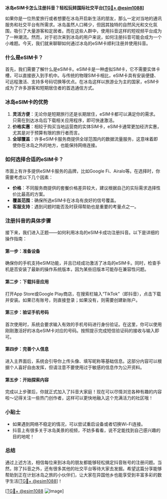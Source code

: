 **冰岛eSIM卡怎么注册抖音？轻松玩转国际社交平台[[TG💪+ @esim1088](https://t.me/s/esim1088)]**

如果你是一位热爱旅行或者想要在冰岛开启新生活的朋友，那么一定对当地的通讯服务和社交平台有所需求。冰岛虽然人口稀少，但因其独特的自然风光和文化氛围，吸引了大量游客和定居者。而在这些人群中，使用抖音这样的短视频平台成为了一种潮流。然而，对于初次来到冰岛的用户来说，如何注册抖音可能会成为一个小难题。今天，我们就来聊聊如何通过冰岛的eSIM卡顺利注册并使用抖音。

### 什么是eSIM卡？

首先，我们需要了解什么是eSIM卡。eSIM卡是一种虚拟SIM卡，它不需要实体卡槽，可以直接嵌入到手机中。与传统的物理SIM卡相比，eSIM卡具有安装便捷、可远程激活、支持多号码切换等优点。在冰岛这样以旅游业为主的国家，eSIM卡成为了许多游客和短期居住者的首选通信方式。

### 冰岛eSIM卡的优势

1. **灵活方便**：无论你是短期旅行还是长期居住，eSIM卡都可以满足你的需求。只需在到达冰岛后下载相关应用程序，即可快速激活。
2. **价格实惠**：相较于购买当地运营商的实体SIM卡，eSIM卡通常更加经济实惠，尤其是对于预算有限的旅行者而言。
3. **全球覆盖**：许多eSIM卡服务商提供全球范围内的数据流量服务，这意味着即使你在冰岛之外的地方，也能保持网络连接。

### 如何选择合适的eSIM卡？

市面上有许多提供eSIM卡服务的品牌，比如Google Fi、Airalo等。在选择时，你需要考虑以下几个因素：

- **价格**：不同服务商提供的套餐价格差异较大，建议根据自己的实际需求选择性价比最高的方案。
- **覆盖范围**：确保所选eSIM卡在冰岛有良好的信号覆盖。
- **客服支持**：遇到问题时能否及时获得帮助也是重要的考量点之一。

### 注册抖音的具体步骤

接下来，我们进入正题——如何利用冰岛的eSIM卡成功注册抖音。以下是详细的操作指南：

#### 第一步：准备设备
确保你的手机支持eSIM功能，并且已经成功激活了冰岛的eSIM卡。同时，检查手机是否安装了最新的操作系统版本，因为某些旧版本可能存在兼容性问题。

#### 第二步：下载抖音应用
打开App Store或Google Play商店，在搜索栏输入“TikTok”（即抖音），点击下载并安装。如果已有账号，则直接登录；如果没有，则需要创建新账户。

#### 第三步：验证手机号码
首次使用时，系统会要求输入有效的手机号码进行身份验证。在这里，你可以使用刚刚激活好的冰岛eSIM卡对应的号码。按照提示完成短信验证码的接收与输入即可。

#### 第四步：完善个人信息
进入主界面后，系统会引导你上传头像、填写昵称等基础信息。这部分内容可以根据个人喜好自由发挥，但请注意不要使用过于敏感的信息作为公开资料。

#### 第五步：开始探索内容
完成以上步骤后，你就正式加入了抖音大家庭！现在可以尽情浏览各种有趣的内容啦～记得关注一些热门创作者，这样可以更快地融入这个充满活力的社区哦！

### 小贴士
- 如果遇到网络不稳定的情况，可以尝试重启设备或者切换Wi-Fi连接。
- 抖音上有很多关于冰岛美景的视频，不妨多看看，说不定能找到自己感兴趣的目的地呢！

### 总结

通过上述方法，相信每位来到冰岛的朋友都能够轻松搞定抖音账号的注册问题。当然，除了抖音之外，还有很多其他的社交平台等待大家去发掘。希望这篇分享能够帮助到正在计划冰岛之旅的小伙伴们，让大家在异国他乡也能享受到丰富多彩的数字生活[[TG💪+ @esim1088](https://t.me/s/esim1088)]！

[[TG💪+ @esim1088](https://t.me/s/esim1088) ![Image](https://i.postimg.cc/4NQfJmqS/Snipaste-2025-05-13-00-14-12.png)]